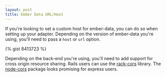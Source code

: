 ```yaml
---
layout: post
title: Ember Data URL/Host
---
```

If you're looking to set a custom host for ember-data, you can do so when
setting up your adapter. Depending on the version of ember-data you're using,
you'll need to pass a `host` or `url` option.

{% gist 8413723 %}

Depending on the back-end you're using, you'll need to add support for cross
origin resource sharing. Rails users can use the
[rack-cors](https://github.com/cyu/rack-cors) library. The
[node-cors](https://github.com/troygoode/node-cors/) package looks promising
for express users.
